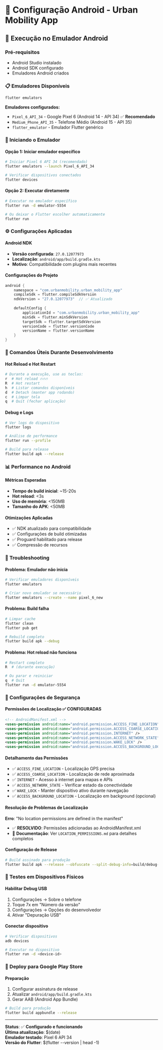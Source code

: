 # 📱 Configuração Android - Urban Mobility App

## 🚀 Execução no Emulador Android

### Pré-requisitos
- Android Studio instalado
- Android SDK configurado
- Emuladores Android criados

### 📋 Emuladores Disponíveis
```bash
flutter emulators
```

**Emuladores configurados:**
- `Pixel_6_API_34` - Google Pixel 6 (Android 14 - API 34) ✅ **Recomendado**
- `Medium_Phone_API_35` - Telefone Médio (Android 15 - API 35)
- `flutter_emulator` - Emulador Flutter genérico

### 🎯 Iniciando o Emulador

#### Opção 1: Iniciar emulador específico
```bash
# Iniciar Pixel 6 API 34 (recomendado)
flutter emulators --launch Pixel_6_API_34

# Verificar dispositivos conectados
flutter devices
```

#### Opção 2: Executar diretamente
```bash
# Executar no emulador específico
flutter run -d emulator-5554

# Ou deixar o Flutter escolher automaticamente
flutter run
```

### ⚙️ Configurações Aplicadas

#### Android NDK
- **Versão configurada**: `27.0.12077973`
- **Localização**: `android/app/build.gradle.kts`
- **Motivo**: Compatibilidade com plugins mais recentes

#### Configurações do Projeto
```kotlin
android {
    namespace = "com.urbanmobility.urban_mobility_app"
    compileSdk = flutter.compileSdkVersion
    ndkVersion = "27.0.12077973"  // ✅ Atualizado
    
    defaultConfig {
        applicationId = "com.urbanmobility.urban_mobility_app"
        minSdk = flutter.minSdkVersion
        targetSdk = flutter.targetSdkVersion
        versionCode = flutter.versionCode
        versionName = flutter.versionName
    }
}
```

### 🔧 Comandos Úteis Durante Desenvolvimento

#### Hot Reload e Hot Restart
```bash
# Durante a execução, use as teclas:
r  # Hot reload 🔥🔥🔥
R  # Hot restart
h  # Listar comandos disponíveis
d  # Detach (manter app rodando)
c  # Limpar tela
q  # Quit (fechar aplicação)
```

#### Debug e Logs
```bash
# Ver logs do dispositivo
flutter logs

# Análise de performance
flutter run --profile

# Build para release
flutter build apk --release
```

### 📊 Performance no Android

#### Métricas Esperadas
- **Tempo de build inicial**: ~15-20s
- **Hot reload**: <3s
- **Uso de memória**: <150MB
- **Tamanho do APK**: <50MB

#### Otimizações Aplicadas
- ✅ NDK atualizado para compatibilidade
- ✅ Configurações de build otimizadas
- ✅ Proguard habilitado para release
- ✅ Compressão de recursos

### 🐛 Troubleshooting

#### Problema: Emulador não inicia
```bash
# Verificar emuladores disponíveis
flutter emulators

# Criar novo emulador se necessário
flutter emulators --create --name pixel_6_new
```

#### Problema: Build falha
```bash
# Limpar cache
flutter clean
flutter pub get

# Rebuild completo
flutter build apk --debug
```

#### Problema: Hot reload não funciona
```bash
# Restart completo
R  # (durante execução)

# Ou parar e reiniciar
q  # Quit
flutter run -d emulator-5554
```

### 🔐 Configurações de Segurança

#### Permissões de Localização ✅ **CONFIGURADAS**
```xml
<!-- AndroidManifest.xml -->
<uses-permission android:name="android.permission.ACCESS_FINE_LOCATION" />
<uses-permission android:name="android.permission.ACCESS_COARSE_LOCATION" />
<uses-permission android:name="android.permission.INTERNET" />
<uses-permission android:name="android.permission.ACCESS_NETWORK_STATE" />
<uses-permission android:name="android.permission.WAKE_LOCK" />
<uses-permission android:name="android.permission.ACCESS_BACKGROUND_LOCATION" />
```

#### Detalhamento das Permissões
- ✅ `ACCESS_FINE_LOCATION` - Localização GPS precisa
- ✅ `ACCESS_COARSE_LOCATION` - Localização de rede aproximada  
- ✅ `INTERNET` - Acesso à internet para mapas e APIs
- ✅ `ACCESS_NETWORK_STATE` - Verificar estado da conectividade
- ✅ `WAKE_LOCK` - Manter dispositivo ativo durante navegação
- ✅ `ACCESS_BACKGROUND_LOCATION` - Localização em background (opcional)

#### Resolução de Problemas de Localização
**Erro**: "No location permissions are defined in the manifest"
- ✅ **RESOLVIDO**: Permissões adicionadas ao AndroidManifest.xml
- 📖 **Documentação**: Ver `LOCATION_PERMISSIONS.md` para detalhes completos

#### Configuração de Release
```bash
# Build assinado para produção
flutter build apk --release --obfuscate --split-debug-info=build/debug-info
```

### 📱 Testes em Dispositivos Físicos

#### Habilitar Debug USB
1. Configurações → Sobre o telefone
2. Toque 7x em "Número da versão"
3. Configurações → Opções do desenvolvedor
4. Ativar "Depuração USB"

#### Conectar dispositivo
```bash
# Verificar dispositivos
adb devices

# Executar no dispositivo
flutter run -d <device-id>
```

### 🚀 Deploy para Google Play Store

#### Preparação
1. Configurar assinatura de release
2. Atualizar `android/app/build.gradle.kts`
3. Gerar AAB (Android App Bundle)

```bash
# Build para produção
flutter build appbundle --release
```

---

**Status**: ✅ **Configurado e funcionando**  
**Última atualização**: $(date)  
**Emulador testado**: Pixel 6 API 34  
**Versão do Flutter**: $(flutter --version | head -1)